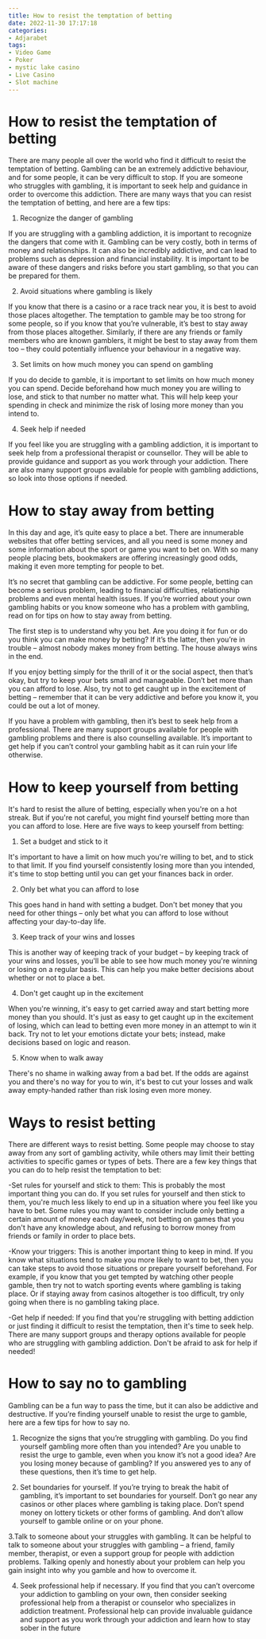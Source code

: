 ```yaml
---
title: How to resist the temptation of betting
date: 2022-11-30 17:17:18
categories:
- Adjarabet
tags:
- Video Game
- Poker
- mystic lake casino
- Live Casino
- Slot machine
---
```



#  How to resist the temptation of betting

There are many people all over the world who find it difficult to resist the temptation of betting. Gambling can be an extremely addictive behaviour, and for some people, it can be very difficult to stop. If you are someone who struggles with gambling, it is important to seek help and guidance in order to overcome this addiction. There are many ways that you can resist the temptation of betting, and here are a few tips:

1. Recognize the danger of gambling

If you are struggling with a gambling addiction, it is important to recognize the dangers that come with it. Gambling can be very costly, both in terms of money and relationships. It can also be incredibly addictive, and can lead to problems such as depression and financial instability. It is important to be aware of these dangers and risks before you start gambling, so that you can be prepared for them.

2. Avoid situations where gambling is likely

If you know that there is a casino or a race track near you, it is best to avoid those places altogether. The temptation to gamble may be too strong for some people, so if you know that you’re vulnerable, it’s best to stay away from those places altogether. Similarly, if there are any friends or family members who are known gamblers, it might be best to stay away from them too – they could potentially influence your behaviour in a negative way.

3. Set limits on how much money you can spend on gambling

If you do decide to gamble, it is important to set limits on how much money you can spend. Decide beforehand how much money you are willing to lose, and stick to that number no matter what. This will help keep your spending in check and minimize the risk of losing more money than you intend to.

4. Seek help if needed

If you feel like you are struggling with a gambling addiction, it is important to seek help from a professional therapist or counsellor. They will be able to provide guidance and support as you work through your addiction. There are also many support groups available for people with gambling addictions, so look into those options if needed.

#  How to stay away from betting

In this day and age, it’s quite easy to place a bet. There are innumerable websites that offer betting services, and all you need is some money and some information about the sport or game you want to bet on. With so many people placing bets, bookmakers are offering increasingly good odds, making it even more tempting for people to bet.

It’s no secret that gambling can be addictive. For some people, betting can become a serious problem, leading to financial difficulties, relationship problems and even mental health issues. If you’re worried about your own gambling habits or you know someone who has a problem with gambling, read on for tips on how to stay away from betting.

The first step is to understand why you bet. Are you doing it for fun or do you think you can make money by betting? If it’s the latter, then you’re in trouble – almost nobody makes money from betting. The house always wins in the end.

If you enjoy betting simply for the thrill of it or the social aspect, then that’s okay, but try to keep your bets small and manageable. Don’t bet more than you can afford to lose. Also, try not to get caught up in the excitement of betting – remember that it can be very addictive and before you know it, you could be out a lot of money.

If you have a problem with gambling, then it’s best to seek help from a professional. There are many support groups available for people with gambling problems and there is also counselling available. It’s important to get help if you can’t control your gambling habit as it can ruin your life otherwise.

#  How to keep yourself from betting

It's hard to resist the allure of betting, especially when you're on a hot streak. But if you're not careful, you might find yourself betting more than you can afford to lose. Here are five ways to keep yourself from betting:

1. Set a budget and stick to it

It's important to have a limit on how much you're willing to bet, and to stick to that limit. If you find yourself consistently losing more than you intended, it's time to stop betting until you can get your finances back in order.

2. Only bet what you can afford to lose

This goes hand in hand with setting a budget. Don't bet money that you need for other things – only bet what you can afford to lose without affecting your day-to-day life.

3. Keep track of your wins and losses

This is another way of keeping track of your budget – by keeping track of your wins and losses, you'll be able to see how much money you're winning or losing on a regular basis. This can help you make better decisions about whether or not to place a bet.

4. Don't get caught up in the excitement

When you're winning, it's easy to get carried away and start betting more money than you should. It's just as easy to get caught up in the excitement of losing, which can lead to betting even more money in an attempt to win it back. Try not to let your emotions dictate your bets; instead, make decisions based on logic and reason.

5. Know when to walk away

There's no shame in walking away from a bad bet. If the odds are against you and there's no way for you to win, it's best to cut your losses and walk away empty-handed rather than risk losing even more money.

#  Ways to resist betting

There are different ways to resist betting. Some people may choose to stay away from any sort of gambling activity, while others may limit their betting activities to specific games or types of bets. There are a few key things that you can do to help resist the temptation to bet:

-Set rules for yourself and stick to them: This is probably the most important thing you can do. If you set rules for yourself and then stick to them, you're much less likely to end up in a situation where you feel like you have to bet. Some rules you may want to consider include only betting a certain amount of money each day/week, not betting on games that you don't have any knowledge about, and refusing to borrow money from friends or family in order to place bets.

-Know your triggers: This is another important thing to keep in mind. If you know what situations tend to make you more likely to want to bet, then you can take steps to avoid those situations or prepare yourself beforehand. For example, if you know that you get tempted by watching other people gamble, then try not to watch sporting events where gambling is taking place. Or if staying away from casinos altogether is too difficult, try only going when there is no gambling taking place.

-Get help if needed: If you find that you're struggling with betting addiction or just finding it difficult to resist the temptation, then it's time to seek help. There are many support groups and therapy options available for people who are struggling with gambling addiction. Don't be afraid to ask for help if needed!

#  How to say no to gambling

Gambling can be a fun way to pass the time, but it can also be addictive and destructive. If you’re finding yourself unable to resist the urge to gamble, here are a few tips for how to say no.

1. Recognize the signs that you’re struggling with gambling. Do you find yourself gambling more often than you intended? Are you unable to resist the urge to gamble, even when you know it’s not a good idea? Are you losing money because of gambling? If you answered yes to any of these questions, then it’s time to get help.

2. Set boundaries for yourself. If you’re trying to break the habit of gambling, it’s important to set boundaries for yourself. Don’t go near any casinos or other places where gambling is taking place. Don’t spend money on lottery tickets or other forms of gambling. And don’t allow yourself to gamble online or on your phone.

3.Talk to someone about your struggles with gambling. It can be helpful to talk to someone about your struggles with gambling – a friend, family member, therapist, or even a support group for people with addiction problems. Talking openly and honestly about your problem can help you gain insight into why you gamble and how to overcome it.

4. Seek professional help if necessary. If you find that you can’t overcome your addiction to gambling on your own, then consider seeking professional help from a therapist or counselor who specializes in addiction treatment. Professional help can provide invaluable guidance and support as you work through your addiction and learn how to stay sober in the future